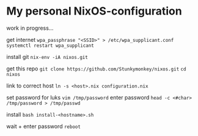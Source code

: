 # My personal NixOS-configuration
work in progress...

get internet
`wpa_passphrase "<SSID>" > /etc/wpa_supplicant.conf`
`systemctl restart wpa_supplicant`

install git
`nix-env -iA nixos.git`

get this repo
`git clone https://github.com/Stunkymonkey/nixos.git`
`cd nixos`

link to correct host
`ln -s <host>.nix configuration.nix`

set password for luks
`vim /tmp/password`
enter password
`head -c <#char> /tmp/password > /tmp/passwd`

install
`bash install-<hostname>.sh`

wait + enter password
`reboot`
